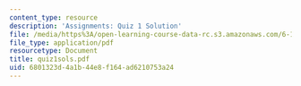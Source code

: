 ```yaml
---
content_type: resource
description: 'Assignments: Quiz 1 Solution'
file: /media/https%3A/open-learning-course-data-rc.s3.amazonaws.com/6-111-introductory-digital-systems-laboratory-fall-2002/6801323d4a1b44e8f164ad6210753a24_quiz1sols.pdf
file_type: application/pdf
resourcetype: Document
title: quiz1sols.pdf
uid: 6801323d-4a1b-44e8-f164-ad6210753a24
---
```

